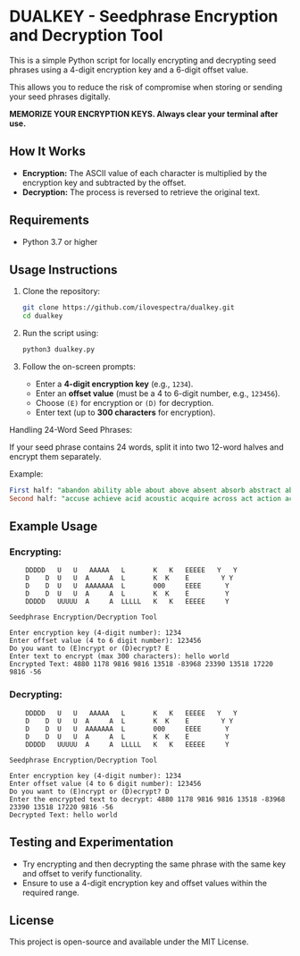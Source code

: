 # DUALKEY - Seedphrase Encryption and Decryption Tool

This is a simple Python script for locally encrypting and decrypting seed phrases using a 4-digit encryption key and a 6-digit offset value.

This allows you to reduce the risk of compromise when storing or sending your seed phrases digitally.

**MEMORIZE YOUR ENCRYPTION KEYS. Always clear your terminal after use.**


## How It Works

- **Encryption:** The ASCII value of each character is multiplied by the encryption key and subtracted by the offset.
- **Decryption:** The process is reversed to retrieve the original text.

## Requirements

- Python 3.7 or higher

## Usage Instructions

1. Clone the repository:
   ```bash
   git clone https://github.com/ilovespectra/dualkey.git
   cd dualkey
   ```

2. Run the script using:
   ```bash
   python3 dualkey.py
   ```

1. Follow the on-screen prompts:
   - Enter a **4-digit encryption key** (e.g., `1234`).
   - Enter an **offset value** (must be a 4 to 6-digit number, e.g., `123456`).
   - Choose `(E)` for encryption or `(D)` for decryption.
   - Enter text (up to **300 characters** for encryption).

Handling 24-Word Seed Phrases:

If your seed phrase contains 24 words, split it into two 12-word halves and encrypt them separately.

Example:
```sql
First half: "abandon ability able about above absent absorb abstract absurd abuse access accident"
Second half: "accuse achieve acid acoustic acquire across act action actor actress actual adapt"
```

## Example Usage

### Encrypting:
```
    DDDDD   U   U   AAAAA   L       K   K   EEEEE   Y   Y
    D    D  U   U  A     A  L       K  K    E        Y Y
    D    D  U   U  AAAAAAA  L       000     EEEE      Y
    D    D  U   U  A     A  L       K  K    E         Y
    DDDDD   UUUUU  A     A  LLLLL   K   K   EEEEE     Y

Seedphrase Encryption/Decryption Tool

Enter encryption key (4-digit number): 1234
Enter offset value (4 to 6 digit number): 123456
Do you want to (E)ncrypt or (D)ecrypt? E
Enter text to encrypt (max 300 characters): hello world
Encrypted Text: 4880 1178 9816 9816 13518 -83968 23390 13518 17220 9816 -56
```

### Decrypting:
```
    DDDDD   U   U   AAAAA   L       K   K   EEEEE   Y   Y
    D    D  U   U  A     A  L       K  K    E        Y Y
    D    D  U   U  AAAAAAA  L       000     EEEE      Y
    D    D  U   U  A     A  L       K  K    E         Y
    DDDDD   UUUUU  A     A  LLLLL   K   K   EEEEE     Y

Seedphrase Encryption/Decryption Tool

Enter encryption key (4-digit number): 1234
Enter offset value (4 to 6 digit number): 123456
Do you want to (E)ncrypt or (D)ecrypt? D
Enter the encrypted text to decrypt: 4880 1178 9816 9816 13518 -83968 23390 13518 17220 9816 -56
Decrypted Text: hello world
```

## Testing and Experimentation

- Try encrypting and then decrypting the same phrase with the same key and offset to verify functionality.
- Ensure to use a 4-digit encryption key and offset values within the required range.

## License

This project is open-source and available under the MIT License.
